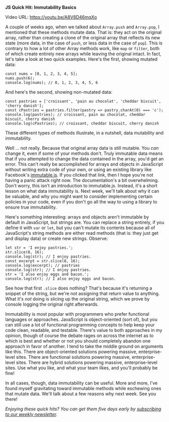 **JS Quick Hit: Immutability Basics**

Video URL: https://youtu.be/A8V8D46mqXo

A couple of weeks ago, when we talked about `Array.push` and `Array.pop`, I mentioned that these methods mutate data. That is: they act on the original array, rather than creating a clone of the original array that reflects its new state (more data, in the case of `push`, or less data in the case of `pop`). This is contrary to how a lot of other Array methods work, like `map` or `filter`, both of which create entirely new arrays while leaving the original intact. In fact, let's take a look at two quick examples. Here's the first, showing mutated data:

```
const nums = [0, 1, 2, 3, 4, 5];
nums.push(6);
console.log(nums); // 0, 1, 2, 3, 4, 5, 6
```

And here's the second, showing non-mutated data:

```
const pastries = ['croissant', 'pain au chocolat', 'cheddar biscuit', 'cherry danish'];
const cPastries = pastries.filter(pastry => pastry.charAt(0) === 'c');
console.log(pastries); // croissant, pain au chocolat, cheddar biscuit, cherry danish
console.log(cPastries); // croissant, cheddar biscuit, cherry danish
```

These different types of methods illustrate, in a nutshell, data mutability and immutability.

Well &hellip; not really. Because that original array data is still mutable. You *can* change it, even if some of your methods don't. Truly immutable data means that if you attempted to change the data contained in the array, you'd get an error. This can't really be accomplished for arrays and objects in JavaScript without writing extra code of your own, or using an existing library like Facebook's [immutable.js](https://facebook.github.io/immutable-js/docs/#/). If you clicked that link, then I hope you're not having a panic attack right now. The documentation's a bit overwhelming. Don't worry, this isn't an introduction to immutable.js. Instead, it's a short lesson on what data immutability is. Next week, we'll talk about why it can be valuable, and why you might want to consider implementing certain policies in your code, even if you don't go all the way to using a library to ensure true immutability.

Here's something interesting: arrays and objects aren't immutable by default in JavaScript, but strings are. You can replace a string entirely, if you define it with `var` or `let`, but you can't mutate its contents because all of JavaScript's string methods are either read methods (that is: they just get and display data) or create new strings. Observe:

```
let str = 'I enjoy pastries.';
str.slice(8, 16);
console.log(str); // I enjoy pastries.
const excerpt = str.slice(8, 16);
console.log(excerpt); // pastries
console.log(str); // I enjoy pastries.
str = 'I also enjoy eggs and bacon.';
console.log(str); // I also enjoy eggs and bacon.
```

See how that first `.slice` does nothing? That's because it's returning a snippet of the string, but we're not assigning that return value to anything. What it's *not* doing is slicing up the original string, which we prove by console logging the original right afterwards.

Immutability is most popular with programmers who prefer functional languages or approaches. JavaScript is object-oriented (sort of), but you can still use a lot of functional programming concepts to help keep your code clean, readable, and testable. There's value to both approaches in my opinion, though of course the debate rages on across the internet as to which is best and whether or not you should completely abandon one approach in favor of another. I tend to take the middle ground on arguments like this. There are object-oriented solutions powering massive, enterprise-level sites. There are functional solutions powering massive, enterprise-level sites. There are hybrid solutions powering massive, enterprise-level sites. Use what you like, and what your team likes, and you'll probably be fine!

In all cases, though, data immutability can be useful. More and more, I've found myself gravitating toward immutable methods while eschewing ones that mutate data. We'll talk about a few reasons why next week. See you there!

*Enjoying these quick hits? You can get them five days early by [subscribing to our weekly newsletter](https://closebrace.com/newsletter/subscribe).*